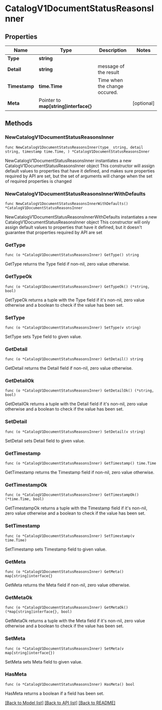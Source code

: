 # CatalogV1DocumentStatusReasonsInner

## Properties

Name | Type | Description | Notes
------------ | ------------- | ------------- | -------------
**Type** | **string** |  | 
**Detail** | **string** | message of the result | 
**Timestamp** | **time.Time** | Time when the change occured. | 
**Meta** | Pointer to **map[string]interface{}** |  | [optional] 

## Methods

### NewCatalogV1DocumentStatusReasonsInner

`func NewCatalogV1DocumentStatusReasonsInner(type_ string, detail string, timestamp time.Time, ) *CatalogV1DocumentStatusReasonsInner`

NewCatalogV1DocumentStatusReasonsInner instantiates a new CatalogV1DocumentStatusReasonsInner object
This constructor will assign default values to properties that have it defined,
and makes sure properties required by API are set, but the set of arguments
will change when the set of required properties is changed

### NewCatalogV1DocumentStatusReasonsInnerWithDefaults

`func NewCatalogV1DocumentStatusReasonsInnerWithDefaults() *CatalogV1DocumentStatusReasonsInner`

NewCatalogV1DocumentStatusReasonsInnerWithDefaults instantiates a new CatalogV1DocumentStatusReasonsInner object
This constructor will only assign default values to properties that have it defined,
but it doesn't guarantee that properties required by API are set

### GetType

`func (o *CatalogV1DocumentStatusReasonsInner) GetType() string`

GetType returns the Type field if non-nil, zero value otherwise.

### GetTypeOk

`func (o *CatalogV1DocumentStatusReasonsInner) GetTypeOk() (*string, bool)`

GetTypeOk returns a tuple with the Type field if it's non-nil, zero value otherwise
and a boolean to check if the value has been set.

### SetType

`func (o *CatalogV1DocumentStatusReasonsInner) SetType(v string)`

SetType sets Type field to given value.


### GetDetail

`func (o *CatalogV1DocumentStatusReasonsInner) GetDetail() string`

GetDetail returns the Detail field if non-nil, zero value otherwise.

### GetDetailOk

`func (o *CatalogV1DocumentStatusReasonsInner) GetDetailOk() (*string, bool)`

GetDetailOk returns a tuple with the Detail field if it's non-nil, zero value otherwise
and a boolean to check if the value has been set.

### SetDetail

`func (o *CatalogV1DocumentStatusReasonsInner) SetDetail(v string)`

SetDetail sets Detail field to given value.


### GetTimestamp

`func (o *CatalogV1DocumentStatusReasonsInner) GetTimestamp() time.Time`

GetTimestamp returns the Timestamp field if non-nil, zero value otherwise.

### GetTimestampOk

`func (o *CatalogV1DocumentStatusReasonsInner) GetTimestampOk() (*time.Time, bool)`

GetTimestampOk returns a tuple with the Timestamp field if it's non-nil, zero value otherwise
and a boolean to check if the value has been set.

### SetTimestamp

`func (o *CatalogV1DocumentStatusReasonsInner) SetTimestamp(v time.Time)`

SetTimestamp sets Timestamp field to given value.


### GetMeta

`func (o *CatalogV1DocumentStatusReasonsInner) GetMeta() map[string]interface{}`

GetMeta returns the Meta field if non-nil, zero value otherwise.

### GetMetaOk

`func (o *CatalogV1DocumentStatusReasonsInner) GetMetaOk() (*map[string]interface{}, bool)`

GetMetaOk returns a tuple with the Meta field if it's non-nil, zero value otherwise
and a boolean to check if the value has been set.

### SetMeta

`func (o *CatalogV1DocumentStatusReasonsInner) SetMeta(v map[string]interface{})`

SetMeta sets Meta field to given value.

### HasMeta

`func (o *CatalogV1DocumentStatusReasonsInner) HasMeta() bool`

HasMeta returns a boolean if a field has been set.


[[Back to Model list]](../README.md#documentation-for-models) [[Back to API list]](../README.md#documentation-for-api-endpoints) [[Back to README]](../README.md)


